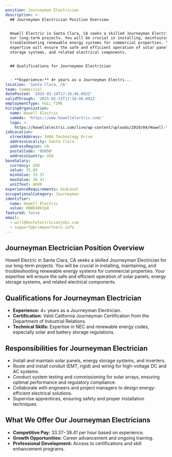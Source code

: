 ```yaml
---
position: Journeyman Electrician
description: >-
  ## Journeyman Electrician Position Overview


  Howell Electric in Santa Clara, CA seeks a skilled Journeyman Electrician for
  our long-term projects. You will be crucial in installing, maintaining, and
  troubleshooting renewable energy systems for commercial properties. Your
  expertise will ensure the safe and efficient operation of solar panels, energy
  storage systems, and related electrical components.


  ## Qualifications for Journeyman Electrician


  - **Experience:** 4+ years as a Journeyman Electri...
location: 'Santa Clara, CA'
team: Commercial
datePosted: '2025-01-14T17:16:46.092Z'
validThrough: '2025-02-13T17:16:46.092Z'
employmentType: FULL_TIME
hiringOrganization:
  name: Howell Electric
  sameAs: 'https://www.howellelectric.com/'
  logo: >-
    https://howellelectric.com/live/wp-content/uploads/2019/04/Howell-logo-img.png
jobLocation:
  streetAddress: 3406 Technology Drive
  addressLocality: Santa Clara
  addressRegion: CA
  postalCode: '95050'
  addressCountry: USA
baseSalary:
  currency: USD
  value: 35.89
  minValue: 33.37
  maxValue: 38.41
  unitText: HOUR
experienceRequirements: midLevel
occupationalCategory: Journeyman
identifier:
  name: Howell Electric
  value: HOWE40k3p8
featured: false
email:
  - will@bestelectricianjobs.com
  - support@primepartners.info
---
```




## Journeyman Electrician Position Overview

Howell Electric in Santa Clara, CA seeks a skilled Journeyman Electrician for our long-term projects. You will be crucial in installing, maintaining, and troubleshooting renewable energy systems for commercial properties. Your expertise will ensure the safe and efficient operation of solar panels, energy storage systems, and related electrical components.

## Qualifications for Journeyman Electrician

- **Experience:** 4+ years as a Journeyman Electrician.
- **Certification:** Valid California Journeyman Certification from the Department of Industrial Relations.
- **Technical Skills:** Expertise in NEC and renewable energy codes, especially solar and battery storage regulations.

## Responsibilities for Journeyman Electrician

- Install and maintain solar panels, energy storage systems, and inverters.
- Route and install conduit (EMT, rigid) and wiring for high-voltage DC and AC systems.
- Conduct system testing and commissioning for solar arrays, ensuring optimal performance and regulatory compliance.
- Collaborate with engineers and project managers to design energy-efficient electrical solutions.
- Supervise apprentices, ensuring safety and proper installation techniques.

## What We Offer Our Journeyman Electricians

- **Competitive Pay:** $33.37-$38.41 per hour based on experience.
- **Growth Opportunities:** Career advancement and ongoing training.
- **Professional Development:** Access to certifications and skill enhancement programs.